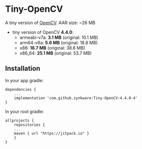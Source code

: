 # Tiny-OpenCV

A tiny version of [OpenCV](https://opencv.org). AAR size: ~26 MB

- tiny version of OpenCV **4.4.0**:
	- armeabi-v7a: **3.1 MB** (original: 10.1 MB)
	- arm64-v8a: **5.6 MB** (original: 18.8 MB)
	- x86: **16.7 MB** (original: 38.6 MB)
	- x86_64: **25.1 MB** (original: 53.7 MB)

## Installation

In your app gradle:

    dependencies {
        ...
        implementation 'com.github.zynkware:Tiny-OpenCV:4.4.0-4'
    }

In your root gradle: 

	allprojects {
	    repositories {
		...
		maven { url "https://jitpack.io" }
	    }
	}
